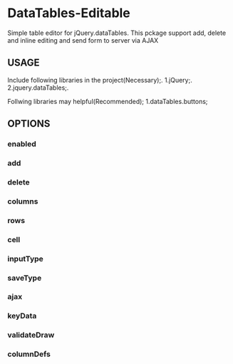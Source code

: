 # DataTables-Editable
Simple table editor for jQuery.dataTables.
This pckage support add, delete and inline editing and send form to server via AJAX

## USAGE
Include following libraries in the project(Necessary);.
1.jQuery;.
2.jquery.dataTables;.

Follwing libraries may helpful(Recommended);
1.dataTables.buttons;

## OPTIONS
### enabled
### add
### delete
### columns
### rows
### cell
### inputType
### saveType
### ajax
### keyData
### validateDraw
### columnDefs
